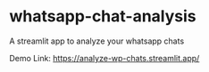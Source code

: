 # whatsapp-chat-analysis
A streamlit app to analyze your whatsapp chats

Demo Link: https://analyze-wp-chats.streamlit.app/
